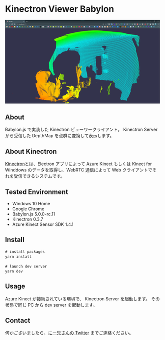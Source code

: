 # Kinectron Viewer Babylon

![img](docs/img.png)

## About

Babylon.js で実装した Kinectron ビューワークライアント。
Kinectron Server から受信した DepthMap を点群に変換して表示します。

## About Kinectron

[Kinectron](https://kinectron.github.io/#/)とは、Electron アプリによって Azure Kinect もしくは Kinect for Winddows
のデータを取得し、WebRTC 通信によって Web クライアントでそれを受信できるシステムです。

## Tested Environment

- Windows 10 Home
- Google Chrome
- Babylon.js 5.0.0-rc.11
- Kinectron 0.3.7
- Azure Kinect Sensor SDK 1.4.1

## Install

```shell
# install packages
yarn install

# launch dev server
yarn dev
```

## Usage

Azure Kinect が接続されている環境で、
Kinectron Server を起動します。
その状態で同じ PC から dev server を起動します。

## Contact

何かございましたら、[にー兄さんの Twitter](https://twitter.com/ninisan_drumath)
までご連絡ください。
